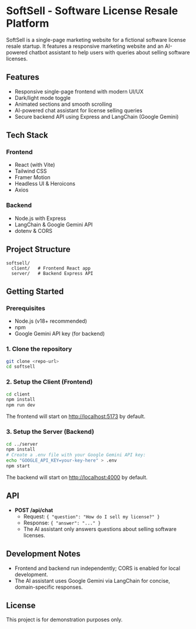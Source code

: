 # SoftSell - Software License Resale Platform

SoftSell is a single-page	marketing	website for a fictional software license resale startup. It features a responsive marketing website and an AI-powered chatbot assistant to help users with queries about selling software licenses.

## Features

- Responsive single-page frontend with modern UI/UX
- Dark/light mode toggle
- Animated sections and smooth scrolling
- AI-powered chat assistant for license selling queries
- Secure backend API using Express and LangChain (Google Gemini)

## Tech Stack

### Frontend
- React (with Vite)
- Tailwind CSS
- Framer Motion
- Headless UI & Heroicons
- Axios

### Backend
- Node.js with Express
- LangChain & Google Gemini API
- dotenv & CORS

## Project Structure

```
softsell/
  client/   # Frontend React app
  server/   # Backend Express API
```

## Getting Started

### Prerequisites
- Node.js (v18+ recommended)
- npm
- Google Gemini API key (for backend)

### 1. Clone the repository
```bash
git clone <repo-url>
cd softsell
```

### 2. Setup the Client (Frontend)
```bash
cd client
npm install
npm run dev
```
The frontend will start on [http://localhost:5173](http://localhost:5173) by default.

### 3. Setup the Server (Backend)
```bash
cd ../server
npm install
# Create a .env file with your Google Gemini API key:
echo "GOOGLE_API_KEY=your-key-here" > .env
npm start
```
The backend will start on [http://localhost:4000](http://localhost:4000) by default.

## API

- **POST /api/chat**
  - Request: `{ "question": "How do I sell my license?" }`
  - Response: `{ "answer": "..." }`
  - The AI assistant only answers questions about selling software licenses.

## Development Notes
- Frontend and backend run independently; CORS is enabled for local development.
- The AI assistant uses Google Gemini via LangChain for concise, domain-specific responses.

## License
This project is for demonstration purposes only.
